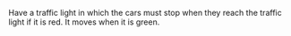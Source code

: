 Have a traffic light in which the cars must stop when they reach the traffic light if it is red. It moves when it is green.  